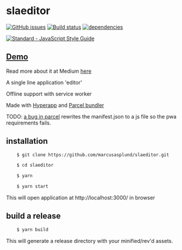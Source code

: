 # slaeditor

[![GitHub issues](https://img.shields.io/github/issues/marcusasplund/slaeditor.svg)](https://github.com/marcusasplund/slaeditor/issues)
[![Build status](https://travis-ci.org/marcusasplund/slaeditor.svg?branch=master)](https://travis-ci.org/marcusasplund/slaeditor)
[![dependencies](https://david-dm.org/marcusasplund/slaeditor.svg)](https://david-dm.org/marcusasplund/slaeditor)

[![Standard - JavaScript Style Guide](https://cdn.rawgit.com/feross/standard/master/badge.svg)](https://github.com/feross/standard)

## [Demo](https://pap.as/slaeditor/)

Read more about it at Medium [here](https://medium.com/@marcusasplund/single-line-application-bc3b9d3c9269)

A single line application 'editor'

Offline support with service worker

Made with [Hyperapp](https://github.com/hyperapp/hyperapp) and [Parcel bundler](https://github.com/parcel-bundler/parcel)

TODO: [a bug in parcel](https://github.com/parcel-bundler/parcel/issues/235) rewrites the manifest.json to a js file so the pwa requirements fails.

## installation

````bash
    $ git clone https://github.com/marcusasplund/slaeditor.git

    $ cd slaeditor

    $ yarn

    $ yarn start
````

This will open application at http://localhost:3000/ in browser

## build a release

````bash
    $ yarn build

````
This will generate a release directory with your minified/rev'd assets.
